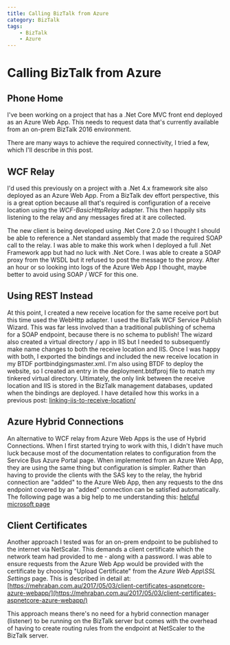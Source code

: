 ```yaml
---
title: Calling BizTalk from Azure
category: BizTalk
tags:
    - BizTalk
    - Azure
---
```

# Calling BizTalk from Azure
## Phone Home
I've been working on a project that has a .Net Core MVC front end deployed as an Azure Web App. This needs to request data that's currently available from an on-prem BizTalk 2016 environment.

There are many ways to achieve the required connectivity, I tried a few, which I'll describe in this post.

## WCF Relay
I'd used this previously on a project with a .Net 4.x framework site also deployed as an Azure Web App. From a BizTalk dev effort perspective, this is a great option because all that's required is configuration of a receive location using the *WCF-BasicHttpRelay* adapter. This then happily sits listening to the relay and any messages fired at it are collected.

The new client is being developed using .Net Core 2.0 so I thought I should be able to reference a .Net standard assembly that made the required SOAP call to the relay. I was able to make this work when I deployed a full .Net Framework app but had no luck with .Net Core. I was able to create a SOAP proxy from the WSDL but it refused to post the message to the proxy. After an hour or so looking into logs of the Azure Web App I thought, maybe better to avoid using SOAP / WCF for this one. 

## Using REST Instead
At this point, I created a new receive location for the same receive port but this time used the WebHttp adapter. I used the BizTalk WCF Service Publish Wizard. This was far less involved than a traditional publishing of schema for a SOAP endpoint,  because there is no schema to publish! The wizard also created a virtual directory / app in IIS but I needed to subsequently make name changes to both the receive location and IIS. Once I was happy with both, I exported the bindings and included the new receive location in my BTDF portbindgingsmaster.xml. I'm also using BTDF to deploy the website, so I created an entry in the deployment.btdfproj file to match my tinkered virtual directory. Ultimately, the only link between the receive location and IIS is stored in the BizTalk management databases, updated when the bindings are deployed. I have detailed how this works in a previous post: [linking-iis-to-receive-location/](https://biztalkersblog.azurewebsites.net/linking-iis-to-receive-location/)

## Azure Hybrid Connections
An alternative to WCF relay from Azure Web Apps is the use of Hybrid Connections. When I first started trying to work with this, I didn't have much luck because most of the documentation relates to configuration from the Service Bus Azure Portal page. When implemented from an Azure Web App, they are using the same thing but configuration is simpler. Rather than having to provide the clients with the SAS key to the relay, the hybrid connection are "added" to the Azure Web App, then any requests to the dns endpoint covered by an "added" connection can be satisfied automatically. The following page was a big help to me understanding this: [helpful microsoft page](https://docs.microsoft.com/en-gb/azure/app-service/app-service-hybrid-connections)

## Client Certificates
Another approach I tested was for an on-prem endpoint to be published to the internet via NetScalar. This demands a client certificate which the network team had provided to me - along with a password. I was able to ensure requests from the Azure Web App would be provided with the certificate by choosing "Upload Certificate" from the *Azure Web App\SSL Settings* page. This is described in detail at: [https://mehraban.com.au/2017/05/03/client-certificates-aspnetcore-azure-webapp/](https://mehraban.com.au/2017/05/03/client-certificates-aspnetcore-azure-webapp/)

This approach means there's no need for a hybrid connection manager (listener) to be running on the BizTalk server but comes with the overhead of having to create routing rules from the endpoint at NetScaler to the BizTalk server.

